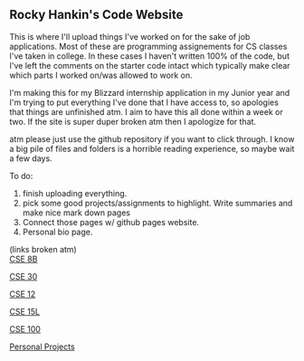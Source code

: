 ## Rocky Hankin's Code Website

This is where I'll upload things I've worked on for the sake of job applications. Most of these are programming assignements for CS classes I've taken in college.
In these cases I haven't written 100% of the code, but I've left the comments on the starter code intact which typically make clear which parts I worked on/was allowed to work on. 

<p>I'm making this for my Blizzard internship application in my Junior year and I'm trying to put everything I've done that I have access to, so apologies that things are unfinished atm. I aim to have this all done within a week or two. If the site is super duper broken atm then I apologize for that.</p>

atm please just use the github repository if you want to click through. I know a big pile of files and folders is a horrible reading experience, so maybe wait a few days.

To do: 
  1. finish uploading everything.
  2. pick some good projects/assignments to highlight. Write summaries and make nice mark down pages
  3. Connect those pages w/ github pages website.
  4. Personal bio page.

(links broken atm) <br>
[CSE 8B](https://rhankin214.github.io/Personal-Website/CSE_8B/CSE_8B_desc.html)

[CSE 30](https://rhankin214.github.io/Personal-Website/CSE_30/CSE30_desc.html)

[CSE 12](https://rhankin214.github.io/Personal-Website/CSE_12/CSE12_desc.html)

[CSE 15L](link)

[CSE 100](link)

[Personal Projects](link)
